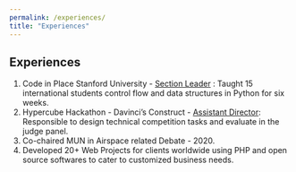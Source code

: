 ```yaml
---
permalink: /experiences/
title: "Experiences"
---
```

## Experiences
1. Code in Place Stanford University - [Section Leader](https://digitalcredential.stanford.edu/check/FD5D425C196C656CC24C6D5991A113B553F4D0063B561E9963744C6D70AED9C4Y2cxK2hNdkpVYkVLZ3BGMkJMYXM0UlYwdGdxSm4vbnh3ZmZnOEp5QWxUbHlwWGMv) : Taught 15 international students control flow and data structures in Python for six weeks.
2. Hypercube Hackathon - Davinci’s Construct - [Assistant Director](https://drive.google.com/file/d/1Kuu7hIaQ_VYAHdHpesOBTBckiq4DT0NV/view?usp=drive_link): Responsible to design technical competition tasks and evaluate in the judge panel.
3. Co-chaired MUN in Airspace related Debate - 2020.
4. Developed 20+ Web Projects for clients worldwide using PHP and open source softwares to cater to customized business needs.
